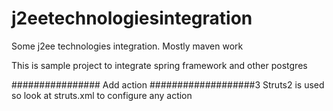 j2eetechnologiesintegration
============================

Some j2ee technologies integration. Mostly maven work

This is sample project to integrate spring framework and other postgres

################ Add action ###################3
Struts2 is used so look at struts.xml to configure any action
